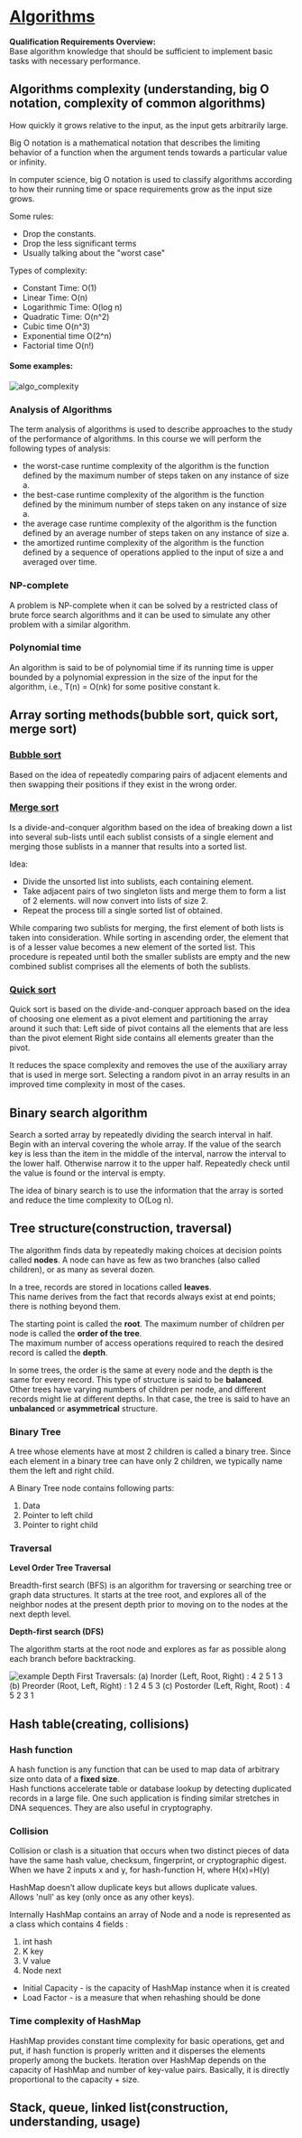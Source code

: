 # [Algorithms](https://confluence.softserveinc.com/display/AbilitonKnowledgeModel/Algorithms)

__Qualification Requirements Overview:__  
Base algorithm knowledge that should be sufficient to implement basic tasks with necessary performance.


## Algorithms complexity (understanding, big O notation, complexity of common algorithms)

How quickly it grows relative to the input, as the input gets arbitrarily large.  

Big O notation is a mathematical notation that describes the limiting behavior of a function when the argument tends towards a particular value or infinity.  

In computer science, big O notation is used to classify algorithms according to how their running time or space requirements grow as the input size grows.  

Some rules:
* Drop the constants.
* Drop the less significant terms
* Usually talking about the "worst case"


Types of complexity:
* Constant Time: O(1)
* Linear Time: O(n)
* Logarithmic Time: O(log n)
* Quadratic Time: O(n^2)
* Cubic time O(n^3)	
* Exponential time O(2^n)
* Factorial time O(n!)

#### Some examples:  
![algo_complexity](files/algo_complexity.jpg)

### Analysis of Algorithms
The term analysis of algorithms is used to describe approaches to the study of the performance of algorithms. In this course we will perform the following types of analysis:
* the worst-case runtime complexity of the algorithm is the function defined by the maximum number of steps taken on any instance of size a.
* the best-case runtime complexity of the algorithm is the function defined by the minimum number of steps taken on any instance of size a.
* the average case runtime complexity of the algorithm is the function defined by an average number of steps taken on any instance of size a.
*  the amortized runtime complexity of the algorithm is the function defined by a sequence of operations applied to the input of size a and averaged over time.

### NP-complete
A problem is NP-complete when it can be solved by a restricted class of brute force search algorithms and it can be used to simulate any other problem with a similar algorithm.  

### Polynomial time
An algorithm is said to be of polynomial time if its running time is upper bounded by a polynomial expression in the size of the input for the algorithm, i.e., T(n) = O(nk) for some positive constant k.  

## Array sorting methods(bubble sort, quick sort, merge sort)

### [Bubble sort](https://www.geeksforgeeks.org/bubble-sort)
Based on the idea of repeatedly comparing pairs of adjacent elements and then swapping their positions if they exist in the wrong order.  
### [Merge sort](https://www.geeksforgeeks.org/merge-sort)
Is a divide-and-conquer algorithm based on the idea of breaking down a list into several sub-lists until each sublist consists of a single element and merging those sublists in a manner that results into a sorted list.  

Idea:
* Divide the unsorted list into  sublists, each containing  element.
* Take adjacent pairs of two singleton lists and merge them to form a list of 2 elements.  will now convert into  lists of size 2.
* Repeat the process till a single sorted list of obtained.

While comparing two sublists for merging, the first element of both lists is taken into consideration. While sorting in ascending order, the element that is of a lesser value becomes a new element of the sorted list. This procedure is repeated until both the smaller sublists are empty and the new combined sublist comprises all the elements of both the sublists.  

### [Quick sort](https://www.geeksforgeeks.org/quick-sort)
Quick sort is based on the divide-and-conquer approach based on the idea of choosing one element as a pivot element and partitioning the array around it such that: Left side of pivot contains all the elements that are less than the pivot element Right side contains all elements greater than the pivot.  

It reduces the space complexity and removes the use of the auxiliary array that is used in merge sort. Selecting a random pivot in an array results in an improved time complexity in most of the cases.  


## Binary search algorithm	
Search a sorted array by repeatedly dividing the search interval in half. Begin with an interval covering the whole array. If the value of the search key is less than the item in the middle of the interval, narrow the interval to the lower half. Otherwise narrow it to the upper half. Repeatedly check until the value is found or the interval is empty.  

The idea of binary search is to use the information that the array is sorted and reduce the time complexity to O(Log n).  


## Tree structure(construction, traversal)

The algorithm finds data by repeatedly making choices at decision points called __nodes__. A node can have as few as two branches (also called children), or as many as several dozen.  

In a tree, records are stored in locations called __leaves__.  
This name derives from the fact that records always exist at end points; there is nothing beyond them.  

The starting point is called the __root__. The maximum number of children per node is called the __order of the tree__.  
The maximum number of access operations required to reach the desired record is called the __depth__.

In some trees, the order is the same at every node and the depth is the same for every record. This type of structure is said to be __balanced__.  
Other trees have varying numbers of children per node, and different records might lie at different depths. In that case, the tree is said to have an __unbalanced__ or __asymmetrical__ structure. 

### Binary Tree

A tree whose elements have at most 2 children is called a binary tree. Since each element in a binary tree can have only 2 children, we typically name them the left and right child.  

A Binary Tree node contains following parts:
1. Data
2. Pointer to left child
3. Pointer to right child

### Traversal

__Level Order Tree Traversal__

Breadth-first search (BFS) is an algorithm for traversing or searching tree or graph data structures. It starts at the tree root, and explores all of the neighbor nodes at the present depth prior to moving on to the nodes at the next depth level.  

__Depth-first search (DFS)__

The algorithm starts at the root node and explores as far as possible along each branch before backtracking.  

![example](https://www.geeksforgeeks.org/wp-content/uploads/2009/06/tree12.gif)
Depth First Traversals:
(a) Inorder (Left, Root, Right) : 4 2 5 1 3
(b) Preorder (Root, Left, Right) : 1 2 4 5 3
(c) Postorder (Left, Right, Root) : 4 5 2 3 1


## Hash table(creating, collisions)

### Hash function
A hash function is any function that can be used to map data of arbitrary size onto data of a __fixed size__.  
Hash functions accelerate table or database lookup by detecting duplicated records in a large file. One such application is finding similar stretches in DNA sequences. They are also useful in cryptography.   

### Collision
Collision or clash is a situation that occurs when two distinct pieces of data have the same hash value, checksum, fingerprint, or cryptographic digest.  
When we have 2 inputs x and y, for hash-function H, where H(x)=H(y)

HashMap doesn’t allow duplicate keys but allows duplicate values.  
Allows 'null' as key (only once as any other keys).  

Internally HashMap contains an array of Node and a node is represented as a class which contains 4 fields :
1. int hash
2. K key
3. V value
4. Node next

* Initial Capacity - is the capacity of HashMap instance when it is created
* Load Factor - is a measure that when rehashing should be done

### Time complexity of HashMap

HashMap provides constant time complexity for basic operations, get and put, if hash function is properly written and it disperses the elements properly among the buckets. Iteration over HashMap depends on the capacity of HashMap and number of key-value pairs. Basically, it is directly proportional to the capacity + size.  

## Stack, queue, linked list(construction, understanding, usage)

